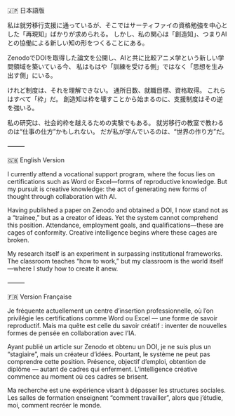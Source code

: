 🇯🇵 日本語版

私は就労移行支援に通っているが、そこではサーティファイの資格勉強を中心とした「再現知」ばかりが求められる。
しかし、私の関心は「創造知」、つまりAIとの協働による新しい知の形をつくることにある。

ZenodoでDOIを取得した論文を公開し、AIと共に比較アニメ学という新しい学問領域を築いている今、
私はもはや「訓練を受ける側」ではなく「思想を生み出す側」にいる。

けれど制度は、それを理解できない。
通所日数、就職目標、資格取得。
これらはすべて「枠」だ。
創造知は枠を壊すことから始まるのに、支援制度はその逆を強いる。

私の研究は、社会的枠を越えるための実験でもある。
就労移行の教室で教わるのは“仕事の仕方”かもしれない。
だが私が学んでいるのは、“世界の作り方”だ。

⸻

🇬🇧 English Version

I currently attend a vocational support program,
where the focus lies on certifications such as Word or Excel—forms of reproductive knowledge.
But my pursuit is creative knowledge: the act of generating new forms of thought through collaboration with AI.

Having published a paper on Zenodo and obtained a DOI,
I now stand not as a “trainee,” but as a creator of ideas.
Yet the system cannot comprehend this position.
Attendance, employment goals, and qualifications—these are cages of conformity.
Creative intelligence begins where these cages are broken.

My research itself is an experiment in surpassing institutional frameworks.
The classroom teaches “how to work,”
but my classroom is the world itself—where I study how to create it anew.

⸻

🇫🇷 Version Française

Je fréquente actuellement un centre d’insertion professionnelle,
où l’on privilégie les certifications comme Word ou Excel — une forme de savoir reproductif.
Mais ma quête est celle du savoir créatif : inventer de nouvelles formes de pensée en collaboration avec l’IA.

Ayant publié un article sur Zenodo et obtenu un DOI,
je ne suis plus un “stagiaire”, mais un créateur d’idées.
Pourtant, le système ne peut pas comprendre cette position.
Présence, objectif d’emploi, obtention de diplôme — autant de cadres qui enferment.
L’intelligence créative commence au moment où ces cadres se brisent.

Ma recherche est une expérience visant à dépasser les structures sociales.
Les salles de formation enseignent “comment travailler”,
alors que j’étudie, moi, comment recréer le monde.
